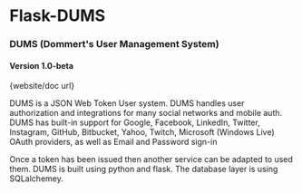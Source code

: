 Flask-DUMS
============

### DUMS (Dommert's User Management System)
#### Version 1.0-beta
{website/doc url}

DUMS is a JSON Web Token User system. DUMS handles user authorization and integrations for many social networks and mobile auth. DUMS has built-in support for Google, Facebook, LinkedIn, Twitter, Instagram, GitHub, Bitbucket, Yahoo, Twitch, Microsoft (Windows Live) OAuth providers, as well as Email and Password sign-in 

Once a token has been issued then another service can be adapted to used them. DUMS is built using python and flask. The database layer is using SQLalchemey. 



